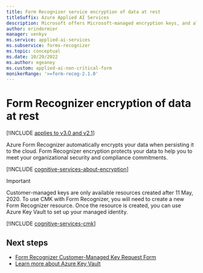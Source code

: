 ```yaml
---
title: Form Recognizer service encryption of data at rest
titleSuffix: Azure Applied AI Services
description: Microsoft offers Microsoft-managed encryption keys, and also lets you manage your Cognitive Services subscriptions with your own keys, called customer-managed keys (CMK). This article covers data encryption at rest for Form Recognizer, and how to enable and manage CMK. 
author: erindormier
manager: venkyv
ms.service: applied-ai-services
ms.subservice: forms-recognizer
ms.topic: conceptual
ms.date: 10/20/2022
ms.author: egeaney
ms.custom: applied-ai-non-critical-form
monikerRange: '>=form-recog-2.1.0'
---
```


# Form Recognizer encryption of data at rest

[!INCLUDE [applies to v3.0 and v2.1](includes/applies-to-v3-0-and-v2-1.md)]

Azure Form Recognizer automatically encrypts your data when persisting it to the cloud. Form Recognizer encryption protects your data to help you to meet your organizational security and compliance commitments.

[!INCLUDE [cognitive-services-about-encryption](../../ai-services/includes/cognitive-services-about-encryption.md)]

> [!IMPORTANT]
> Customer-managed keys are only available resources created after 11 May, 2020. To use CMK with Form Recognizer, you will need to create a new Form Recognizer resource. Once the resource is created, you can use Azure Key Vault to set up your managed identity.

[!INCLUDE [cognitive-services-cmk](../../ai-services/includes/configure-customer-managed-keys.md)]

## Next steps

* [Form Recognizer Customer-Managed Key Request Form](https://aka.ms/cogsvc-cmk)
* [Learn more about Azure Key Vault](../../key-vault/general/overview.md)
